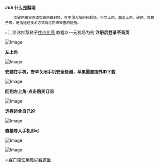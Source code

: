 **### 什么是翻墙**

        突破网络审查或突破网络封锁，在中国大陆俗称翻墙、科学上网、魔法上网、破网、爬梯子等，是指通过技术方式绕过网络审查的措施。

👉🏻金沐推荐梯子[性价比高](https://xn--4gq62f.com/#/register?code=pkLmk4KO)
教程以一元机场为例
**注册后登录至首页**

![Image](https://github.com/user-attachments/assets/6e3cb3d5-2524-4cb1-b0c0-b29d025f4945)

**左上角**

![Image](https://github.com/user-attachments/assets/1f3dbd8a-34ac-43a0-9334-24c85a24fd95)

**安装在手机，安卓关闭手机安全检测，苹果需要国外ID下载**

![Image](https://github.com/user-attachments/assets/f7a4bc02-197b-4896-9ccb-62c016d4b032)

**回到左上角-点击购买订阅**

![Image](https://github.com/user-attachments/assets/c3568bdb-f256-42a5-b389-59ec506c23d9)

**选择适合自己的**

![Image](https://github.com/user-attachments/assets/140a5145-2936-4747-8084-3e0c166b8b38)

**直接导入手机即可**

![Image](https://github.com/user-attachments/assets/5d9cd872-8a0f-4fbd-a6e8-5172b0c69c6c)

![Image](https://github.com/user-attachments/assets/f7c9277e-0911-4021-8940-2dcd38f5cef9)

❇️[客户端使用教程看这里](https://xl1008.github.io/post/ruan-jian---wang-ye-da-bu-kai-jie-jue-fang-fa.html)